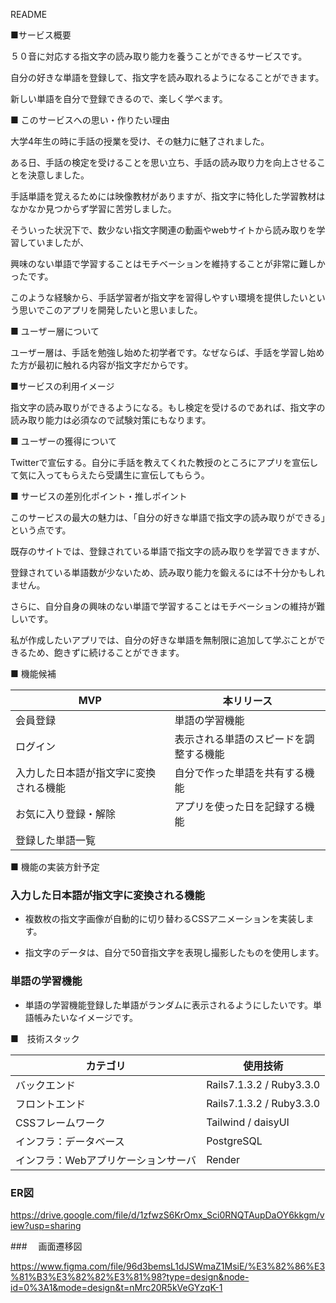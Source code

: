 README

■サービス概要

５０音に対応する指文字の読み取り能力を養うことができるサービスです。

自分の好きな単語を登録して、指文字を読み取れるようになることができます。

新しい単語を自分で登録できるので、楽しく学べます。

■ このサービスへの思い・作りたい理由

大学4年生の時に手話の授業を受け、その魅力に魅了されました。

ある日、手話の検定を受けることを思い立ち、手話の読み取り力を向上させることを決意しました。

手話単語を覚えるためには映像教材がありますが、指文字に特化した学習教材はなかなか見つからず学習に苦労しました。

そういった状況下で、数少ない指文字関連の動画やwebサイトから読み取りを学習していましたが、

興味のない単語で学習することはモチベーションを維持することが非常に難しかったです。

このような経験から、手話学習者が指文字を習得しやすい環境を提供したいという思いでこのアプリを開発したいと思いました。

■ ユーザー層について

ユーザー層は、手話を勉強し始めた初学者です。なぜならば、手話を学習し始めた方が最初に触れる内容が指文字だからです。

■サービスの利用イメージ

指文字の読み取りができるようになる。もし検定を受けるのであれば、指文字の読み取り能力は必須なので試験対策にもなります。

■ ユーザーの獲得について

Twitterで宣伝する。自分に手話を教えてくれた教授のところにアプリを宣伝して気に入ってもらえたら受講生に宣伝してもらう。

■ サービスの差別化ポイント・推しポイント

このサービスの最大の魅力は、「自分の好きな単語で指文字の読み取りができる」という点です。

既存のサイトでは、登録されている単語で指文字の読み取りを学習できますが、

登録されている単語数が少ないため、読み取り能力を鍛えるには不十分かもしれません。

さらに、自分自身の興味のない単語で学習することはモチベーションの維持が難しいです。

私が作成したいアプリでは、自分の好きな単語を無制限に追加して学ぶことができるため、飽きずに続けることができます。

■ 機能候補

| MVP                                    | 本リリース                             | 
| -------------------------------------- | -------------------------------------- | 
| 会員登録                               | 単語の学習機能                         | 
| ログイン                               | 表示される単語のスピードを調整する機能 | 
| 入力した日本語が指文字に変換される機能 | 自分で作った単語を共有する機能         | 
| お気に入り登録・解除                   | アプリを使った日を記録する機能         | 
| 登録した単語一覧                       |                                        | 

■ 機能の実装方針予定

  ### 入力した日本語が指文字に変換される機能

  * 複数枚の指文字画像が自動的に切り替わるCSSアニメーションを実装します。

  * 指文字のデータは、自分で50音指文字を表現し撮影したものを使用します。

  ### 単語の学習機能

  * 単語の学習機能登録した単語がランダムに表示されるようにしたいです。単語帳みたいなイメージです。

■　技術スタック

| カテゴリ                            | 使用技術                 | 
| ----------------------------------- | ------------------------ | 
| バックエンド                        | Rails7.1.3.2 / Ruby3.3.0 | 
| フロントエンド                      | Rails7.1.3.2 / Ruby3.3.0 | 
| CSSフレームワーク                   | Tailwind / daisyUI       | 
| インフラ：データベース              | PostgreSQL               | 
| インフラ：Webアプリケーションサーバ | Render                   | 

### ER図

https://drive.google.com/file/d/1zfwzS6KrOmx_Sci0RNQTAupDaOY6kkgm/view?usp=sharing

###　 画面遷移図

https://www.figma.com/file/96d3bemsL1dJSWmaZ1MsiE/%E3%82%86%E3%81%B3%E3%82%82%E3%81%98?type=design&node-id=0%3A1&mode=design&t=nMrc20R5kVeGYzqK-1
